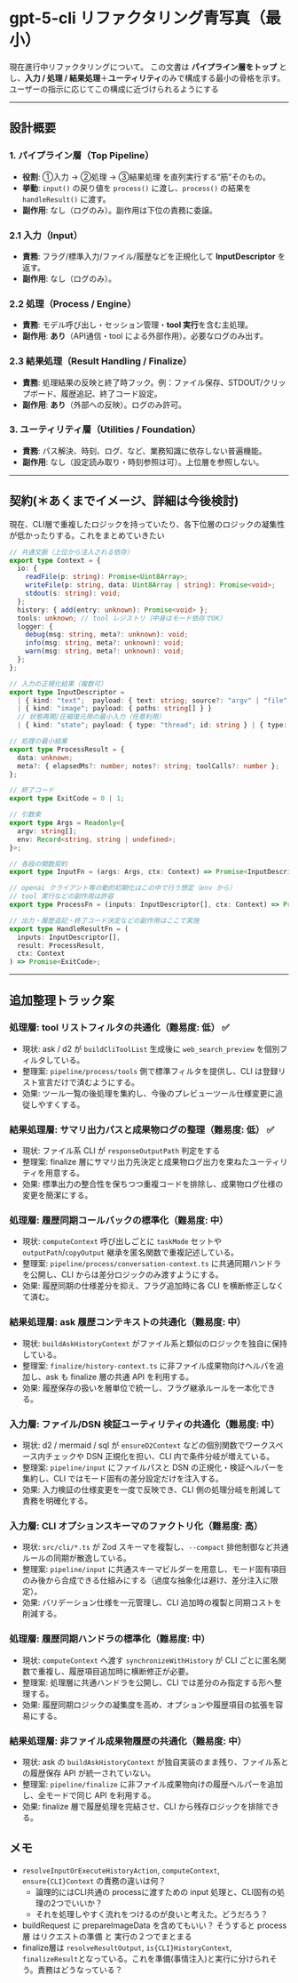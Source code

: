 # gpt-5-cli リファクタリング青写真（最小）

現在進行中リファクタリングについて。
この文書は **パイプライン層をトップ** とし、**入力 / 処理 / 結果処理**＋**ユーティリティ**のみで構成する最小の骨格を示す。
ユーザーの指示に応じてこの構成に近づけられるようにする

---

## 設計概要

### 1. パイプライン層（Top Pipeline）

- **役割**: ①入力 → ②処理 → ③結果処理 を直列実行する“筋”そのもの。
- **挙動**: `input()` の戻り値を `process()` に渡し、`process()` の結果を `handleResult()` に渡す。
- **副作用**: なし（ログのみ）。副作用は下位の責務に委譲。

### 2.1 入力（Input）

- **責務**: フラグ/標準入力/ファイル/履歴などを正規化して **InputDescriptor** を返す。
- **副作用**: なし（ログのみ）。

### 2.2 処理（Process / Engine）

- **責務**: モデル呼び出し・セッション管理・**tool 実行**を含む主処理。
- **副作用**: **あり**（API通信・tool による外部作用）。必要なログのみ出す。

### 2.3 結果処理（Result Handling / Finalize）

- **責務**: 処理結果の反映と終了時フック。例：ファイル保存、STDOUT/クリップボード、履歴追記、終了コード設定。
- **副作用**: **あり**（外部への反映）。ログのみ許可。

### 3. ユーティリティ層（Utilities / Foundation）

- **責務**: パス解決、時刻、ログ、など、業務知識に依存しない普遍機能。
- **副作用**: なし（設定読み取り・時刻参照は可）。上位層を参照しない。

---

## 契約(＊あくまでイメージ、詳細は今後検討)

現在、CLI層で重複したロジックを持っていたり、各下位層のロジックの凝集性が低かったりする。これをまとめていきたい

```ts
// 共通文脈（上位から注入される依存）
export type Context = {
  io: {
    readFile(p: string): Promise<Uint8Array>;
    writeFile(p: string, data: Uint8Array | string): Promise<void>;
    stdout(s: string): void;
  };
  history: { add(entry: unknown): Promise<void> };
  tools: unknown; // tool レジストリ（中身はモード依存でOK）
  logger: {
    debug(msg: string, meta?: unknown): void;
    info(msg: string, meta?: unknown): void;
    warn(msg: string, meta?: unknown): void;
  };
};

// 入力の正規化結果（複数可）
export type InputDescriptor =
  | { kind: "text";  payload: { text: string; source?: "argv" | "file" } }
  | { kind: "image"; payload: { paths: string[] } }
  // 状態再開/圧縮復元用の最小入力（任意利用）
  | { kind: "state"; payload: { type: "thread"; id: string } | { type: "compact"; blob: Uint8Array } };

// 処理の最小結果
export type ProcessResult = {
  data: unknown;
  meta?: { elapsedMs?: number; notes?: string; toolCalls?: number };
};

// 終了コード
export type ExitCode = 0 | 1;

// 引数束
export type Args = Readonly<{
  argv: string[];
  env: Record<string, string | undefined>;
}>;

// 各段の関数契約
export type InputFn = (args: Args, ctx: Context) => Promise<InputDescriptor[]>;

// openai クライアント等の動的初期化はこの中で行う想定（env から）
// tool 実行などの副作用は許容
export type ProcessFn = (inputs: InputDescriptor[], ctx: Context) => Promise<ProcessResult>;

// 出力・履歴追記・終了コード決定などの副作用はここで実施
export type HandleResultFn = (
  inputs: InputDescriptor[],
  result: ProcessResult,
  ctx: Context
) => Promise<ExitCode>;
```

---

## 追加整理トラック案

### 処理層: tool リストフィルタの共通化（難易度: 低） ✅
- 現状: ask / d2 が `buildCliToolList` 生成後に `web_search_preview` を個別フィルタしている。
- 整理案: `pipeline/process/tools` 側で標準フィルタを提供し、CLI は登録リスト宣言だけで済むようにする。
- 効果: ツール一覧の後処理を集約し、今後のプレビューツール仕様変更に追従しやすくする。

### 結果処理層: サマリ出力パスと成果物ログの整理（難易度: 低） ✅
- 現状: ファイル系 CLI が `responseOutputPath` 判定をする
- 整理案: finalize 層にサマリ出力先決定と成果物ログ出力を束ねたユーティリティを用意する。
- 効果: 標準出力の整合性を保ちつつ重複コードを排除し、成果物ログ仕様の変更を簡潔にする。

### 処理層: 履歴同期コールバックの標準化（難易度: 中）
- 現状: `computeContext` 呼び出しごとに `taskMode` セットや `outputPath`/`copyOutput` 継承を匿名関数で重複記述している。
- 整理案: `pipeline/process/conversation-context.ts` に共通同期ハンドラを公開し、CLI からは差分ロジックのみ渡すようにする。
- 効果: 履歴同期の仕様差分を抑え、フラグ追加時に各 CLI を横断修正しなくて済む。

### 結果処理層: ask 履歴コンテキストの共通化（難易度: 中）
- 現状: `buildAskHistoryContext` がファイル系と類似のロジックを独自に保持している。
- 整理案: `finalize/history-context.ts` に非ファイル成果物向けヘルパを追加し、ask も finalize 層の共通 API を利用する。
- 効果: 履歴保存の扱いを層単位で統一し、フラグ継承ルールを一本化できる。

### 入力層: ファイル/DSN 検証ユーティリティの共通化（難易度: 中）
- 現状: d2 / mermaid / sql が `ensureD2Context` などの個別関数でワークスペース内チェックや DSN 正規化を担い、CLI 内で条件分岐が増えている。
- 整理案: `pipeline/input` にファイルパスと DSN の正規化・検証ヘルパーを集約し、CLI ではモード固有の差分設定だけを注入する。
- 効果: 入力検証の仕様変更を一度で反映でき、CLI 側の処理分岐を削減して責務を明確化する。

### 入力層: CLI オプションスキーマのファクトリ化（難易度: 高）
- 現状: `src/cli/*.ts` が Zod スキーマを複製し、`--compact` 排他制御など共通ルールの同期が散逸している。
- 整理案: `pipeline/input` に共通スキーマビルダーを用意し、モード固有項目のみ後から合成できる仕組みにする（過度な抽象化は避け、差分注入に限定）。
- 効果: バリデーション仕様を一元管理し、CLI 追加時の複製と同期コストを削減する。

### 処理層: 履歴同期ハンドラの標準化（難易度: 中）
- 現状: `computeContext` へ渡す `synchronizeWithHistory` が CLI ごとに匿名関数で重複し、履歴項目追加時に横断修正が必要。
- 整理案: 処理層に共通ハンドラを公開し、CLI では差分のみ指定する形へ整理する。
- 効果: 履歴同期ロジックの凝集度を高め、オプションや履歴項目の拡張を容易にする。

### 結果処理層: 非ファイル成果物履歴の共通化（難易度: 中）
- 現状: ask の `buildAskHistoryContext` が独自実装のまま残り、ファイル系との履歴保存 API が統一されていない。
- 整理案: `pipeline/finalize` に非ファイル成果物向けの履歴ヘルパーを追加し、全モードで同じ API を利用する。
- 効果: finalize 層で履歴処理を完結させ、CLI から残存ロジックを排除できる。

## メモ

- `resolveInputOrExecuteHistoryAction`, `computeContext`, `ensure{CLI}Context` の責務の違いは何？
  - 論理的にはCLI共通の processに渡すための input 処理と、CLI固有の処理の2つでいいか？
  - それを処理しやすく流れをつけるのが良いと考えた。どうだろう？
- buildRequest に prepareImageData を含めてもいい？ そうすると process層 はリクエストの準備 と 実行の２つでまとまる
- finalize層は `resolveResultOutput`, `is{CLI}HistoryContext`, `finalizeResult`となっている。これを準備(事情注入)と実行に分けられそう。責務はどうなっている？
